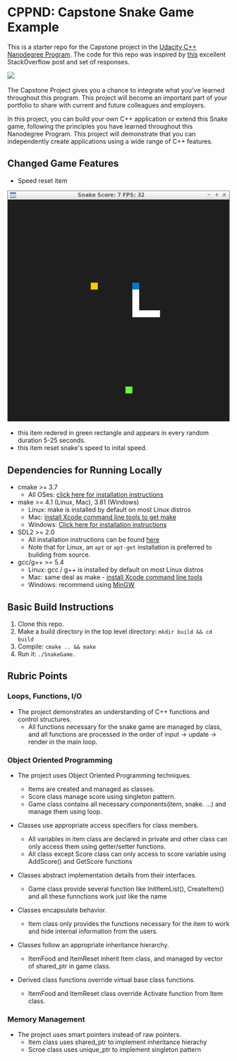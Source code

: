 # CPPND: Capstone Snake Game Example

This is a starter repo for the Capstone project in the [Udacity C++ Nanodegree Program](https://www.udacity.com/course/c-plus-plus-nanodegree--nd213). The code for this repo was inspired by [this](https://codereview.stackexchange.com/questions/212296/snake-game-in-c-with-sdl) excellent StackOverflow post and set of responses.

<img src="snake_game.gif"/>

The Capstone Project gives you a chance to integrate what you've learned throughout this program. This project will become an important part of your portfolio to share with current and future colleagues and employers.

In this project, you can build your own C++ application or extend this Snake game, following the principles you have learned throughout this Nanodegree Program. This project will demonstrate that you can independently create applications using a wide range of C++ features.

## Changed Game Features 
* Speed reset item

<img src = "snake_game_item.png">

  - this item redered in green rectangle and appears in every random duration 5-25 seconds. 
  - this item reset snake's speed to inital speed.

## Dependencies for Running Locally
* cmake >= 3.7
  * All OSes: [click here for installation instructions](https://cmake.org/install/)
* make >= 4.1 (Linux, Mac), 3.81 (Windows)
  * Linux: make is installed by default on most Linux distros
  * Mac: [install Xcode command line tools to get make](https://developer.apple.com/xcode/features/)
  * Windows: [Click here for installation instructions](http://gnuwin32.sourceforge.net/packages/make.htm)
* SDL2 >= 2.0
  * All installation instructions can be found [here](https://wiki.libsdl.org/Installation)
  * Note that for Linux, an `apt` or `apt-get` installation is preferred to building from source.
* gcc/g++ >= 5.4
  * Linux: gcc / g++ is installed by default on most Linux distros
  * Mac: same deal as make - [install Xcode command line tools](https://developer.apple.com/xcode/features/)
  * Windows: recommend using [MinGW](http://www.mingw.org/)

## Basic Build Instructions

1. Clone this repo.
2. Make a build directory in the top level directory: `mkdir build && cd build`
3. Compile: `cmake .. && make`
4. Run it: `./SnakeGame`.

## Rubric Points

### Loops, Functions, I/O
* The project demonstrates an understanding of C++ functions and control structures.
  * All functions necessary for the snake game are managed by class, and all functions are processed in the order of input -> update -> render in the main loop.

### Object Oriented Programming
* The project uses Object Oriented Programming techniques.
  * Items are created and managed as classes.
  * Score class manage score using singleton pattern.
  * Game class contains all necessary components(item, snake. ...) and manage them using loop.
    
* Classes use appropriate access specifiers for class members.
  * All variables in item class are declared in private and other class can only access them using getter/setter functions.
  * All class except Score class can only access to score variable using AddScore() and GetScore functions
        
* Classes abstract implementation details from their interfaces.
  * Game class provide several function like InitItemList(), CreateItem() and all these funnctions work just like the name
    
* Classes encapsulate behavior.
  * Item class only provides the functions necessary for the item to work and hide internal information from the users.
    
* Classes follow an appropriate inheritance hierarchy.
  * ItemFood and ItemReset inherit Item class, and managed by vector of shared_ptr<Item> in game class.
 
* Derived class functions override virtual base class functions.
  * ItemFood and ItemReset class override Activate function from Item class.
  
### Memory Management
* The project uses smart pointers instead of raw pointers.
  * Item class uses shared_ptr to implement inheritance hierachy
  * Scroe class uses unique_ptr to implement singleton pattern
